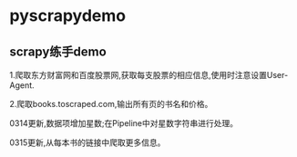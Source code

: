 # pyscrapydemo
scrapy练手demo
---------------
1.爬取东方财富网和百度股票网,获取每支股票的相应信息,使用时注意设置User-Agent.

2.爬取books.toscraped.com,输出所有页的书名和价格。

0314更新,数据项增加星数;在Pipeline中对星数字符串进行处理。

0315更新,从每本书的链接中爬取更多信息。

